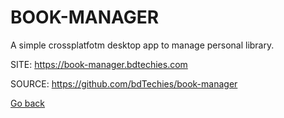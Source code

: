 # BOOK-MANAGER

 A simple crossplatfotm desktop app to manage personal library.
 
 SITE: https://book-manager.bdtechies.com

 SOURCE: https://github.com/bdTechies/book-manager

 [Go back](https://portable-linux-apps.github.io/apps.html)
